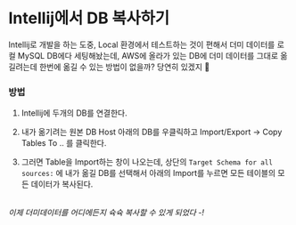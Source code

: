 # Intellij에서 DB 복사하기

Intellij로 개발을 하는 도중, Local 환경에서 테스트하는 것이 편해서 더미 데이터를 로컬 MySQL DB에다 세팅해놨는데, AWS에 올라가 있는 DB에 더미 데이터를 그대로 옮길려는데 한번에 옮길 수 있는 방법이 없을까? 당연히 있겠지 🧐


### 방법
1. Intellij에 두개의 DB를 연결한다.

2. 내가 옮기려는 원본 DB Host 아래의 DB를 우클릭하고 Import/Export -> Copy Tables To .. 를 클릭한다.
3. 그러면 Table을 Import하는 창이 나오는데, 상단의 `Target Schema for all sources:` 에 내가 옮길 DB를 선택해서 아래의 Import를 누르면 모든 테이블의 모든 데이터가 복사된다.

<br>
<i>이제 더미데이터를 어디에든지 슉슉 복사할 수 있게 되었다 -!</i>